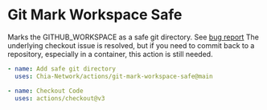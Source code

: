 # Git Mark Workspace Safe

Marks the GITHUB_WORKSPACE as a safe git directory. See [bug report](https://github.com/actions/checkout/issues/760)
The underlying checkout issue is resolved, but if you need to commit back to a repository, especially in a container, this action is still needed.

```yaml
- name: Add safe git directory
  uses: Chia-Network/actions/git-mark-workspace-safe@main

- name: Checkout Code
  uses: actions/checkout@v3
```

